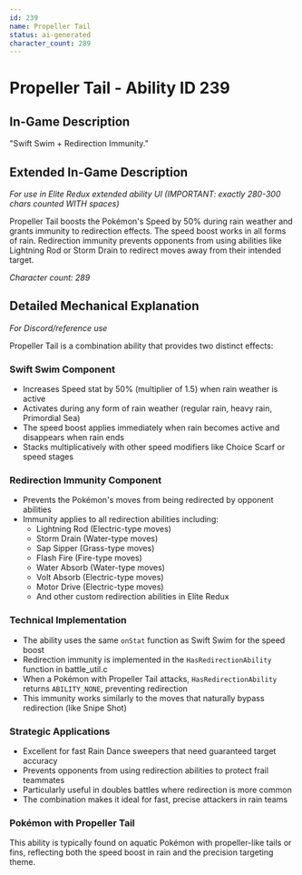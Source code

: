 ```yaml
---
id: 239
name: Propeller Tail
status: ai-generated
character_count: 289
---
```


# Propeller Tail - Ability ID 239

## In-Game Description
"Swift Swim + Redirection Immunity."

## Extended In-Game Description
*For use in Elite Redux extended ability UI (IMPORTANT: exactly 280-300 chars counted WITH spaces)*

Propeller Tail boosts the Pokémon's Speed by 50% during rain weather and grants immunity to redirection effects. The speed boost works in all forms of rain. Redirection immunity prevents opponents from using abilities like Lightning Rod or Storm Drain to redirect moves away from their intended target.

*Character count: 289*

## Detailed Mechanical Explanation
*For Discord/reference use*

Propeller Tail is a combination ability that provides two distinct effects:

### Swift Swim Component
- Increases Speed stat by 50% (multiplier of 1.5) when rain weather is active
- Activates during any form of rain weather (regular rain, heavy rain, Primordial Sea)
- The speed boost applies immediately when rain becomes active and disappears when rain ends
- Stacks multiplicatively with other speed modifiers like Choice Scarf or speed stages

### Redirection Immunity Component
- Prevents the Pokémon's moves from being redirected by opponent abilities
- Immunity applies to all redirection abilities including:
  - Lightning Rod (Electric-type moves)
  - Storm Drain (Water-type moves)
  - Sap Sipper (Grass-type moves)
  - Flash Fire (Fire-type moves)
  - Water Absorb (Water-type moves)
  - Volt Absorb (Electric-type moves)
  - Motor Drive (Electric-type moves)
  - And other custom redirection abilities in Elite Redux

### Technical Implementation
- The ability uses the same `onStat` function as Swift Swim for the speed boost
- Redirection immunity is implemented in the `HasRedirectionAbility` function in battle_util.c
- When a Pokémon with Propeller Tail attacks, `HasRedirectionAbility` returns `ABILITY_NONE`, preventing redirection
- This immunity works similarly to the moves that naturally bypass redirection (like Snipe Shot)

### Strategic Applications
- Excellent for fast Rain Dance sweepers that need guaranteed target accuracy
- Prevents opponents from using redirection abilities to protect frail teammates
- Particularly useful in doubles battles where redirection is more common
- The combination makes it ideal for fast, precise attackers in rain teams

### Pokémon with Propeller Tail
This ability is typically found on aquatic Pokémon with propeller-like tails or fins, reflecting both the speed boost in rain and the precision targeting theme.